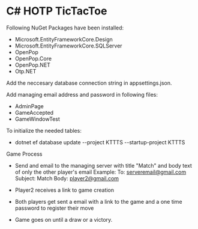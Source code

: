 # C# HOTP TicTacToe

Following NuGet Packages have been installed:
- Microsoft.EntityFrameworkCore.Design
- Microsoft.EntityFrameworkCore.SQLServer
- OpenPop
- OpenPop.Core
- OpenPop.NET
- Otp.NET


Add the neccesary database connection string in appsettings.json.

Add managing email address and password in following files:

- AdminPage
- GameAccepted
- GameWindowTest

To initialize the needed tables:

- dotnet ef database update --project KTTTS --startup-project KTTTS

Game Process

- Send and email to the managing server with title "Match" and body text of only the other player's email
Example: 
To: serveremail@gmail.com
Subject: Match
Body: player2@gmail.com

- Player2 receives a link to game creation
- Both players get sent a email with a link to the game and a one time password to register their move
- Game goes on until a draw or a victory.